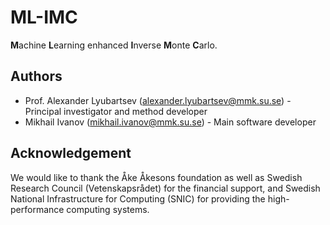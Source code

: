 # ML-IMC
**M**achine **L**earning enhanced **I**nverse **M**onte **C**arlo.

## Authors
- Prof. Alexander Lyubartsev (alexander.lyubartsev@mmk.su.se) - Principal investigator and method developer
- Mikhail Ivanov (mikhail.ivanov@mmk.su.se) - Main software developer

## Acknowledgement
We would like to thank the Åke Åkesons foundation as well as Swedish Research Council (Vetenskapsrådet) for the financial support, 
and Swedish National Infrastructure for Computing (SNIC) for providing the high-performance computing systems.
